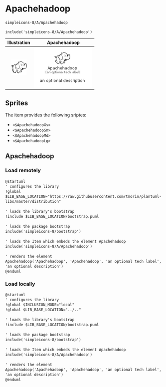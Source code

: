 # Apachehadoop


```text
simpleicons-8/A/Apachehadoop
```

```text
include('simpleicons-8/A/Apachehadoop')
```



| Illustration | Apachehadoop |
| :---: | :---: |
| ![illustration for Illustration](../../simpleicons-8/A/Apachehadoop.png) | ![illustration for Apachehadoop](../../simpleicons-8/A/Apachehadoop.Local.png) |



## Sprites
The item provides the following sriptes:

- `<$ApachehadoopXs>`
- `<$ApachehadoopSm>`
- `<$ApachehadoopMd>`
- `<$ApachehadoopLg>`





## Apachehadoop

### Load remotely
```plantuml
@startuml
' configures the library
!global $LIB_BASE_LOCATION="https://raw.githubusercontent.com/tmorin/plantuml-libs/master/distribution"

' loads the library's bootstrap
!include $LIB_BASE_LOCATION/bootstrap.puml

' loads the package bootstrap
include('simpleicons-8/bootstrap')

' loads the Item which embeds the element Apachehadoop
include('simpleicons-8/A/Apachehadoop')

' renders the element
Apachehadoop('Apachehadoop', 'Apachehadoop', 'an optional tech label', 'an optional description')
@enduml
```

### Load locally
```plantuml
@startuml
' configures the library
!global $INCLUSION_MODE="local"
!global $LIB_BASE_LOCATION="../.."

' loads the library's bootstrap
!include $LIB_BASE_LOCATION/bootstrap.puml

' loads the package bootstrap
include('simpleicons-8/bootstrap')

' loads the Item which embeds the element Apachehadoop
include('simpleicons-8/A/Apachehadoop')

' renders the element
Apachehadoop('Apachehadoop', 'Apachehadoop', 'an optional tech label', 'an optional description')
@enduml
```

